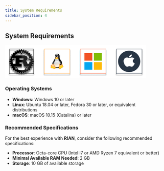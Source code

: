```yaml
---
title: System Requirements
sidebar_position: 4
---
```



## System Requirements


![System Supported](../assets/sys_requirements.png)


### Operating Systems

- **Windows**: Windows 10 or later
- **Linux**: Ubuntu 18.04 or later, Fedora 30 or later, or equivalent distributions
- **macOS**: macOS 10.15 (Catalina) or later

### Recommended Specifications

For the best experience with **R!AN**, consider the following recommended specifications:

- **Processor**: Octa-core CPU (Intel i7 or AMD Ryzen 7 equivalent or better)
- **Minimal Available RAM Needed**: 2 GB
- **Storage**: 10 GB of available storage

